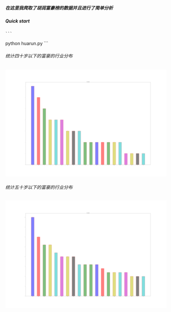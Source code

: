 ##### 在这里我爬取了胡润富豪榜的数据并且进行了简单分析

##### Quick start



    ```
python huarun.py
    ```




###### 统计四十岁以下的富豪的行业分布
![](40.png)


###### 统计五十岁以下的富豪的行业分布 

![](50.png)

